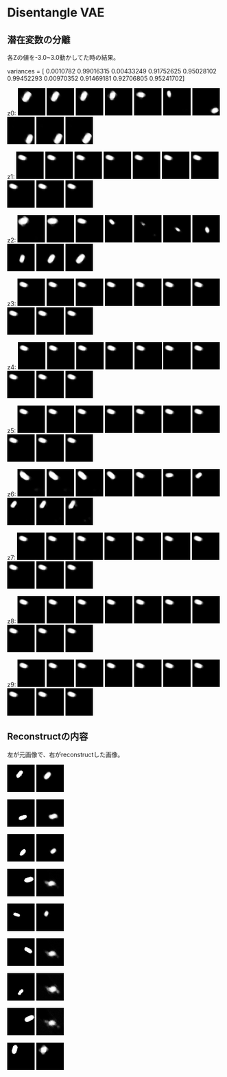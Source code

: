 # Disentangle VAE

## 潜在変数の分離
各Zの値を-3.0~3.0動かしてた時の結果。

variances = [ 0.0010782   0.99016315  0.00433249  0.91752625  0.95028102  0.99452293  0.00970352  0.91469181  0.92706805  0.95241702]


z0:
![](disentangle_img/check_z0_0.png)
![](disentangle_img/check_z0_1.png)
![](disentangle_img/check_z0_2.png)
![](disentangle_img/check_z0_3.png)
![](disentangle_img/check_z0_4.png)
![](disentangle_img/check_z0_5.png)
![](disentangle_img/check_z0_6.png)
![](disentangle_img/check_z0_7.png)
![](disentangle_img/check_z0_8.png)
![](disentangle_img/check_z0_9.png)

z1:
![](disentangle_img/check_z1_0.png)
![](disentangle_img/check_z1_1.png)
![](disentangle_img/check_z1_2.png)
![](disentangle_img/check_z1_3.png)
![](disentangle_img/check_z1_4.png)
![](disentangle_img/check_z1_5.png)
![](disentangle_img/check_z1_6.png)
![](disentangle_img/check_z1_7.png)
![](disentangle_img/check_z1_8.png)
![](disentangle_img/check_z1_9.png)

z2:
![](disentangle_img/check_z2_0.png)
![](disentangle_img/check_z2_1.png)
![](disentangle_img/check_z2_2.png)
![](disentangle_img/check_z2_3.png)
![](disentangle_img/check_z2_4.png)
![](disentangle_img/check_z2_5.png)
![](disentangle_img/check_z2_6.png)
![](disentangle_img/check_z2_7.png)
![](disentangle_img/check_z2_8.png)
![](disentangle_img/check_z2_9.png)

z3:
![](disentangle_img/check_z3_0.png)
![](disentangle_img/check_z3_1.png)
![](disentangle_img/check_z3_2.png)
![](disentangle_img/check_z3_3.png)
![](disentangle_img/check_z3_4.png)
![](disentangle_img/check_z3_5.png)
![](disentangle_img/check_z3_6.png)
![](disentangle_img/check_z3_7.png)
![](disentangle_img/check_z3_8.png)
![](disentangle_img/check_z3_9.png)

z4:
![](disentangle_img/check_z4_0.png)
![](disentangle_img/check_z4_1.png)
![](disentangle_img/check_z4_2.png)
![](disentangle_img/check_z4_3.png)
![](disentangle_img/check_z4_4.png)
![](disentangle_img/check_z4_5.png)
![](disentangle_img/check_z4_6.png)
![](disentangle_img/check_z4_7.png)
![](disentangle_img/check_z4_8.png)
![](disentangle_img/check_z4_9.png)

z5:
![](disentangle_img/check_z5_0.png)
![](disentangle_img/check_z5_1.png)
![](disentangle_img/check_z5_2.png)
![](disentangle_img/check_z5_3.png)
![](disentangle_img/check_z5_4.png)
![](disentangle_img/check_z5_5.png)
![](disentangle_img/check_z5_6.png)
![](disentangle_img/check_z5_7.png)
![](disentangle_img/check_z5_8.png)
![](disentangle_img/check_z5_9.png)

z6:
![](disentangle_img/check_z6_0.png)
![](disentangle_img/check_z6_1.png)
![](disentangle_img/check_z6_2.png)
![](disentangle_img/check_z6_3.png)
![](disentangle_img/check_z6_4.png)
![](disentangle_img/check_z6_5.png)
![](disentangle_img/check_z6_6.png)
![](disentangle_img/check_z6_7.png)
![](disentangle_img/check_z6_8.png)
![](disentangle_img/check_z6_9.png)

z7:
![](disentangle_img/check_z7_0.png)
![](disentangle_img/check_z7_1.png)
![](disentangle_img/check_z7_2.png)
![](disentangle_img/check_z7_3.png)
![](disentangle_img/check_z7_4.png)
![](disentangle_img/check_z7_5.png)
![](disentangle_img/check_z7_6.png)
![](disentangle_img/check_z7_7.png)
![](disentangle_img/check_z7_8.png)
![](disentangle_img/check_z7_9.png)

z8:
![](disentangle_img/check_z8_0.png)
![](disentangle_img/check_z8_1.png)
![](disentangle_img/check_z8_2.png)
![](disentangle_img/check_z8_3.png)
![](disentangle_img/check_z8_4.png)
![](disentangle_img/check_z8_5.png)
![](disentangle_img/check_z8_6.png)
![](disentangle_img/check_z8_7.png)
![](disentangle_img/check_z8_8.png)
![](disentangle_img/check_z8_9.png)

z9:
![](disentangle_img/check_z9_0.png)
![](disentangle_img/check_z9_1.png)
![](disentangle_img/check_z9_2.png)
![](disentangle_img/check_z9_3.png)
![](disentangle_img/check_z9_4.png)
![](disentangle_img/check_z9_5.png)
![](disentangle_img/check_z9_6.png)
![](disentangle_img/check_z9_7.png)
![](disentangle_img/check_z9_8.png)
![](disentangle_img/check_z9_9.png)


## Reconstructの内容

左が元画像で、右がreconstructした画像。

![](reconstr_img/org_0.png)
![](reconstr_img/reconstr_0.png)

![](reconstr_img/org_1.png)
![](reconstr_img/reconstr_1.png)

![](reconstr_img/org_2.png)
![](reconstr_img/reconstr_2.png)

![](reconstr_img/org_3.png)
![](reconstr_img/reconstr_3.png)

![](reconstr_img/org_4.png)
![](reconstr_img/reconstr_4.png)

![](reconstr_img/org_5.png)
![](reconstr_img/reconstr_5.png)

![](reconstr_img/org_7.png)
![](reconstr_img/reconstr_7.png)

![](reconstr_img/org_8.png)
![](reconstr_img/reconstr_8.png)

![](reconstr_img/org_9.png)
![](reconstr_img/reconstr_9.png)

